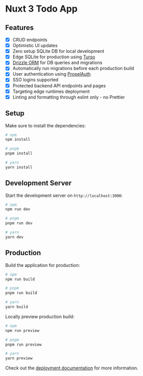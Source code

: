 # Nuxt 3 Todo App

## Features

- [x] CRUD endpoints
- [x] Optimistic UI updates
- [x] Zero setup SQLite DB for local development
- [x] Edge SQLite for production using [Turso](https://turso.tech/)
- [x] [Drizzle ORM](https://orm.drizzle.team/docs/overview) for DB queries and migrations
- [x] Automatically run migrations before each production build
- [x] User authentication using [PropelAuth](https://docs.propelauth.com/overview)
- [x] SSO logins supported
- [x] Protected backend API endpoints and pages
- [x] Targeting edge runtimes deployment
- [x] Linting and formatting through eslint only - no Prettier

## Setup

Make sure to install the dependencies:

```bash
# npm
npm install

# pnpm
pnpm install

# yarn
yarn install
```

## Development Server

Start the development server on `http://localhost:3000`:

```bash
# npm
npm run dev

# pnpm
pnpm run dev

# yarn
yarn dev
```

## Production

Build the application for production:

```bash
# npm
npm run build

# pnpm
pnpm run build

# yarn
yarn build
```

Locally preview production build:

```bash
# npm
npm run preview

# pnpm
pnpm run preview

# yarn
yarn preview
```

Check out the [deployment documentation](https://nuxt.com/docs/getting-started/deployment) for more information.

